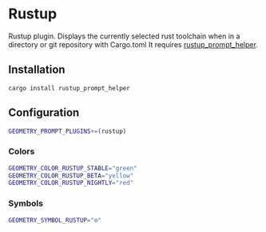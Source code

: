 # Rustup

Rustup plugin. Displays the currently selected rust toolchain when in a directory or git repository with Cargo.toml
It requires [rustup_prompt_helper][].

## Installation

    cargo install rustup_prompt_helper

## Configuration

```sh
GEOMETRY_PROMPT_PLUGINS+=(rustup)
```

### Colors

```sh
GEOMETRY_COLOR_RUSTUP_STABLE="green"
GEOMETRY_COLOR_RUSTUP_BETA="yellow"
GEOMETRY_COLOR_RUSTUP_NIGHTLY="red"
```

### Symbols

```sh
GEOMETRY_SYMBOL_RUSTUP="⚙"
```

[rustup_prompt_helper]: https://github.com/ijanos/rustup_prompt_helper

